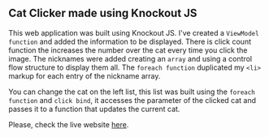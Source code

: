 ## Cat Clicker made using Knockout JS

This web application was built using Knockout JS. I've created a `ViewModel function` and added the information to be displayed. There is click count function the increases the number over the cat every time you click the image. The nicknames were added creating an `array` and using a control flow structure to display them all. The `foreach function` duplicated my `<li>` markup for each entry of the nickname array.

You can change the cat on the left list, this list was built using the `foreach function` and `click bind`, it accesses the parameter of the clicked cat and passes it to a function that updates the current cat.

Please, check the live website [here](https://fernandanauata.github.io/Courses/frontend-nanodegree/09-Project-Neighborhood-Map/Knockout-Cat-Clicker/).
